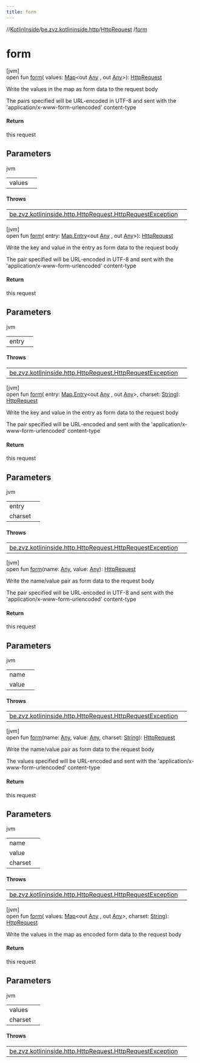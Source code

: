 ```yaml
---
title: form
---
```

//[KotlinInside](../../../index.html)/[be.zvz.kotlininside.http](../index.html)/[HttpRequest](index.html)
/[form](form.html)

# form

[jvm]\
open fun [form](form.html)(
values: [Map](https://docs.oracle.com/javase/7/docs/api/java/util/Map.html)<out [Any](https://kotlinlang.org/api/latest/jvm/stdlib/kotlin/-any/index.html)
, out [Any](https://kotlinlang.org/api/latest/jvm/stdlib/kotlin/-any/index.html)>): [HttpRequest](index.html)

Write the values in the map as form data to the request body

The pairs specified will be URL-encoded in UTF-8 and sent with the 'application/x-www-form-urlencoded' content-type

#### Return

this request

## Parameters


jvm

| | |
|---|---|
| values |  |

#### Throws

| | |
|---|---|
| [be.zvz.kotlininside.http.HttpRequest.HttpRequestException](-http-request-exception/index.html) |  |

[jvm]\
open fun [form](form.html)(
entry: [Map.Entry](https://docs.oracle.com/javase/7/docs/api/java/util/Map.Entry.html)<out [Any](https://kotlinlang.org/api/latest/jvm/stdlib/kotlin/-any/index.html)
, out [Any](https://kotlinlang.org/api/latest/jvm/stdlib/kotlin/-any/index.html)>): [HttpRequest](index.html)

Write the key and value in the entry as form data to the request body

The pair specified will be URL-encoded in UTF-8 and sent with the 'application/x-www-form-urlencoded' content-type

#### Return

this request

## Parameters


jvm

| | |
|---|---|
| entry |  |

#### Throws

| | |
|---|---|
| [be.zvz.kotlininside.http.HttpRequest.HttpRequestException](-http-request-exception/index.html) |  |

[jvm]\
open fun [form](form.html)(
entry: [Map.Entry](https://docs.oracle.com/javase/7/docs/api/java/util/Map.Entry.html)<out [Any](https://kotlinlang.org/api/latest/jvm/stdlib/kotlin/-any/index.html)
, out [Any](https://kotlinlang.org/api/latest/jvm/stdlib/kotlin/-any/index.html)>,
charset: [String](https://docs.oracle.com/javase/7/docs/api/java/lang/String.html)): [HttpRequest](index.html)

Write the key and value in the entry as form data to the request body

The pair specified will be URL-encoded and sent with the 'application/x-www-form-urlencoded' content-type

#### Return

this request

## Parameters


jvm

| | |
|---|---|
| entry |  |
| charset |  |

#### Throws

| | |
|---|---|
| [be.zvz.kotlininside.http.HttpRequest.HttpRequestException](-http-request-exception/index.html) |  |

[jvm]\
open fun [form](form.html)(name: [Any](https://kotlinlang.org/api/latest/jvm/stdlib/kotlin/-any/index.html),
value: [Any](https://kotlinlang.org/api/latest/jvm/stdlib/kotlin/-any/index.html)): [HttpRequest](index.html)

Write the name/value pair as form data to the request body

The pair specified will be URL-encoded in UTF-8 and sent with the 'application/x-www-form-urlencoded' content-type

#### Return

this request

## Parameters


jvm

| | |
|---|---|
| name |  |
| value |  |

#### Throws

| | |
|---|---|
| [be.zvz.kotlininside.http.HttpRequest.HttpRequestException](-http-request-exception/index.html) |  |

[jvm]\
open fun [form](form.html)(name: [Any](https://kotlinlang.org/api/latest/jvm/stdlib/kotlin/-any/index.html),
value: [Any](https://kotlinlang.org/api/latest/jvm/stdlib/kotlin/-any/index.html),
charset: [String](https://docs.oracle.com/javase/7/docs/api/java/lang/String.html)): [HttpRequest](index.html)

Write the name/value pair as form data to the request body

The values specified will be URL-encoded and sent with the 'application/x-www-form-urlencoded' content-type

#### Return

this request

## Parameters

jvm

| | |
|---|---|
| name |  |
| value |  |
| charset |  |

#### Throws

| | |
|---|---|
| [be.zvz.kotlininside.http.HttpRequest.HttpRequestException](-http-request-exception/index.html) |  |

[jvm]\
open fun [form](form.html)(
values: [Map](https://docs.oracle.com/javase/7/docs/api/java/util/Map.html)<out [Any](https://kotlinlang.org/api/latest/jvm/stdlib/kotlin/-any/index.html)
, out [Any](https://kotlinlang.org/api/latest/jvm/stdlib/kotlin/-any/index.html)>,
charset: [String](https://docs.oracle.com/javase/7/docs/api/java/lang/String.html)): [HttpRequest](index.html)

Write the values in the map as encoded form data to the request body

#### Return

this request

## Parameters

jvm

| | |
|---|---|
| values |  |
| charset |  |

#### Throws

| | |
|---|---|
| [be.zvz.kotlininside.http.HttpRequest.HttpRequestException](-http-request-exception/index.html) |  |



